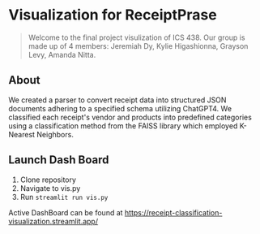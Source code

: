 # Visualization for ReceiptPrase
> Welcome to the final project visulization of ICS 438. Our group is made up of 4 members: Jeremiah Dy, Kylie Higashionna, Grayson Levy, Amanda Nitta.

## About

We created a parser to convert receipt data into structured JSON documents adhering to a specified schema utilizing ChatGPT4. We classified each receipt's vendor and products into predefined categories using a classification method from the FAISS library which employed K-Nearest Neighbors.

## Launch Dash Board

1. Clone repository 
2. Navigate to vis.py 
3. Run `streamlit run vis.py`

Active DashBoard can be found at https://receipt-classification-visualization.streamlit.app/
